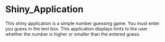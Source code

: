 # Shiny_Application

This shiny application is a simple number guessing game. You must enter you guess in the text box. This application displays hints to the user whether the number is higher or smaller than the entered guess.